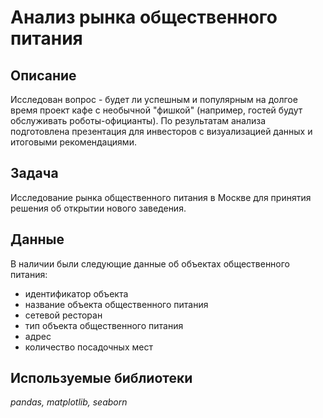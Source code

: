 # Анализ рынка общественного питания


## Описание

Исследован вопрос - будет ли успешным и популярным на долгое время проект кафе с необычной "фишкой" (например, гостей будут обслуживать роботы-официанты). 
По результатам анализа подготовлена презентация для инвесторов с визуализацией данных и итоговыми рекомендациями.

## Задача

Исследование рынка общественного питания в Москве для принятия решения об открытии нового заведения.

## Данные

В наличии были следующие данные об объектах общественного питания:
- идентификатор объекта
- название объекта общественного питания
- сетевой ресторан
- тип объекта общественного питания
- адрес
- количество посадочных мест

## Используемые библиотеки
*pandas, matplotlib, seaborn*

